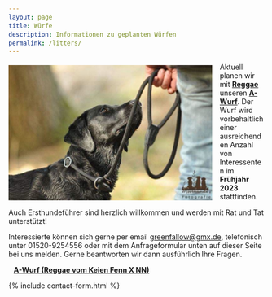 ```yaml
---
layout: page
title: Würfe
description: Informationen zu geplanten Würfen
permalink: /litters/
---
```


<div style="float: left;
    margin-top: 5px;
    margin-right: 15px;">
  <img style="float:left;" src="/assets/litters/hannah-lovely.png" width="400" title="Hannah, by Elly Lange">
</div>


Aktuell planen wir mit <a href="/dogs/reggae.html">**Reggae**</a> unseren <a href="a-wurf"><strong>A-Wurf</strong></a>. Der Wurf wird vorbehaltlich einer ausreichenden Anzahl von Interessenten im **Frühjahr 2023** stattfinden.


Auch Ersthundeführer sind herzlich willkommen und werden mit Rat und Tat unterstützt!

Interessierte können sich gerne per email <a href="mailto:greenfallow@gmx.de">greenfallow@gmx.de</a>, telefonisch unter 01520-9254556 oder mit dem Anfrageformular unten auf dieser Seite bei uns melden.
Gerne beantworten wir dann ausführlich Ihre Fragen.


<div style=" margin: 10px;">
 <p><strong><a href="a-wurf">A-Wurf (Reggae vom Keien Fenn X NN)</a></strong></p>
</div>

{% include contact-form.html %}
